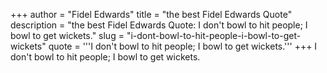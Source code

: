 +++
author = "Fidel Edwards"
title = "the best Fidel Edwards Quote"
description = "the best Fidel Edwards Quote: I don't bowl to hit people; I bowl to get wickets."
slug = "i-dont-bowl-to-hit-people-i-bowl-to-get-wickets"
quote = '''I don't bowl to hit people; I bowl to get wickets.'''
+++
I don't bowl to hit people; I bowl to get wickets.
